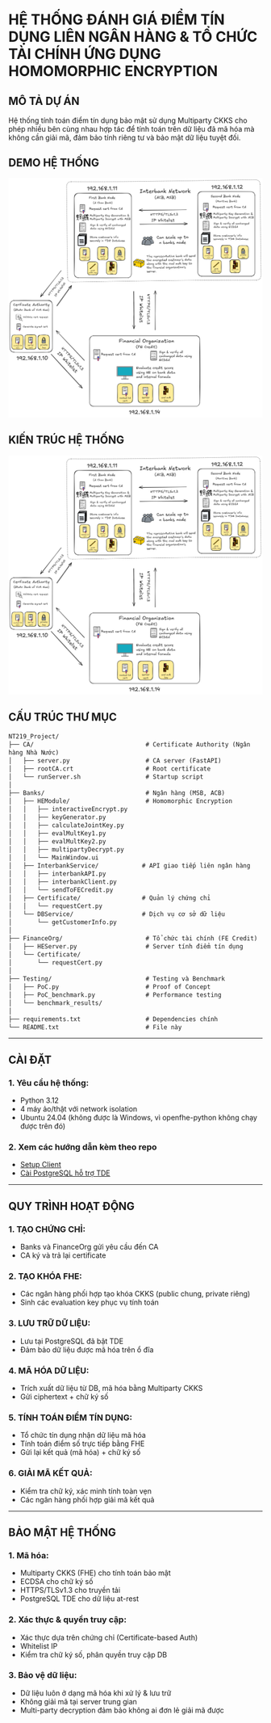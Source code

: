 # HỆ THỐNG ĐÁNH GIÁ ĐIỂM TÍN DỤNG LIÊN NGÂN HÀNG & TỔ CHỨC TÀI CHÍNH ỨNG DỤNG HOMOMORPHIC ENCRYPTION

## MÔ TẢ DỰ ÁN

Hệ thống tính toán điểm tín dụng bảo mật sử dụng Multiparty CKKS cho phép nhiều bên cùng nhau hợp tác
để tính toán trên dữ liệu đã mã hóa mà không cần giải mã, đảm bảo tính riêng tư và bảo mật dữ liệu tuyệt đối.

## DEMO HỆ THỐNG

[![Xem demo](diagram.png)](https://www.youtube.com/watch?v=zf33MT_4sFw)

## KIẾN TRÚC HỆ THỐNG

![FHE Credit Score Architecture](diagram.png)

## CẤU TRÚC THƯ MỤC

```
NT219_Project/
├── CA/                               # Certificate Authority (Ngân hàng Nhà Nước)
│   ├── server.py                     # CA server (FastAPI)
│   ├── rootCA.crt                    # Root certificate
│   └── runServer.sh                  # Startup script
│
├── Banks/                            # Ngân hàng (MSB, ACB)
│   ├── HEModule/                     # Homomorphic Encryption
│   │   ├── interactiveEncrypt.py
│   │   ├── keyGenerator.py
│   │   ├── calculateJointKey.py
│   │   ├── evalMultKey1.py
│   │   ├── evalMultKey2.py
│   │   ├── multipartyDecrypt.py
│   │   └── MainWindow.ui
│   ├── InterbankService/            # API giao tiếp liên ngân hàng
│   │   ├── interbankAPI.py
│   │   ├── interbankClient.py
│   │   └── sendToFECredit.py
│   ├── Certificate/                 # Quản lý chứng chỉ
│   │   └── requestCert.py
│   └── DBService/                   # Dịch vụ cơ sở dữ liệu
│       └── getCustomerInfo.py
│
├── FinanceOrg/                       # Tổ chức tài chính (FE Credit)
│   ├── HEServer.py                   # Server tính điểm tín dụng
│   └── Certificate/
│       └── requestCert.py
│
├── Testing/                          # Testing và Benchmark
│   ├── PoC.py                        # Proof of Concept
│   ├── PoC_benchmark.py              # Performance testing
│   └── benchmark_results/
│
├── requirements.txt                  # Dependencies chính
└── README.txt                        # File này
```

---

## CÀI ĐẶT

### 1. Yêu cầu hệ thống:

- Python 3.12
- 4 máy ảo/thật với network isolation
- Ubuntu 24.04 (không được là Windows, vì openfhe-python không chạy được trên đó)

### 2. Xem các hướng dẫn kèm theo repo

- [Setup Client](Setup%20Client.txt)
- [Cài PostgreSQL hỗ trợ TDE](Setup%20Postgres%20TDE%20trên%20Ubuntu.txt)

---

## QUY TRÌNH HOẠT ĐỘNG

### 1. TẠO CHỨNG CHỈ:

- Banks và FinanceOrg gửi yêu cầu đến CA
- CA ký và trả lại certificate

### 2. TẠO KHÓA FHE:

- Các ngân hàng phối hợp tạo khóa CKKS (public chung, private riêng)
- Sinh các evaluation key phục vụ tính toán

### 3. LƯU TRỮ DỮ LIỆU:

- Lưu tại PostgreSQL đã bật TDE
- Đảm bảo dữ liệu được mã hóa trên ổ đĩa

### 4. MÃ HÓA DỮ LIỆU:

- Trích xuất dữ liệu từ DB, mã hóa bằng Multiparty CKKS
- Gửi ciphertext + chữ ký số

### 5. TÍNH TOÁN ĐIỂM TÍN DỤNG:

- Tổ chức tín dụng nhận dữ liệu mã hóa
- Tính toán điểm số trực tiếp bằng FHE
- Gửi lại kết quả (mã hóa) + chữ ký số

### 6. GIẢI MÃ KẾT QUẢ:

- Kiểm tra chữ ký, xác minh tính toàn vẹn
- Các ngân hàng phối hợp giải mã kết quả

---

## BẢO MẬT HỆ THỐNG

### 1. Mã hóa:

- Multiparty CKKS (FHE) cho tính toán bảo mật
- ECDSA cho chữ ký số
- HTTPS/TLSv1.3 cho truyền tải
- PostgreSQL TDE cho dữ liệu at-rest

### 2. Xác thực & quyền truy cập:

- Xác thực dựa trên chứng chỉ (Certificate-based Auth)
- Whitelist IP
- Kiểm tra chữ ký số, phân quyền truy cập DB

### 3. Bảo vệ dữ liệu:

- Dữ liệu luôn ở dạng mã hóa khi xử lý & lưu trữ
- Không giải mã tại server trung gian
- Multi-party decryption đảm bảo không ai đơn lẻ giải mã được
